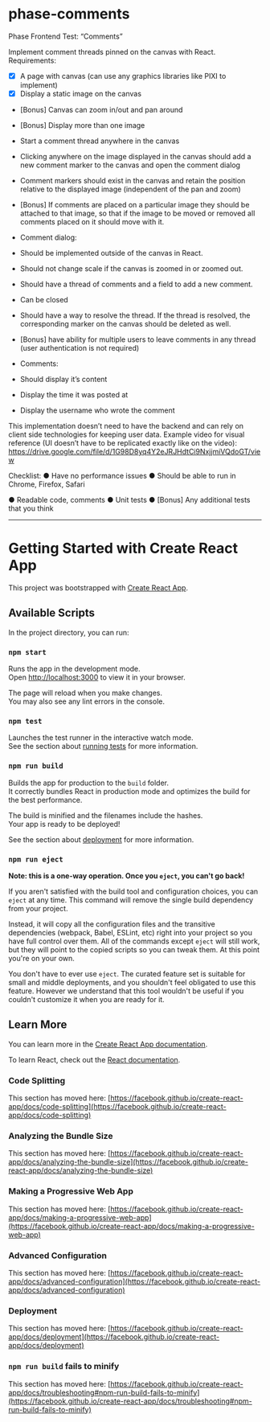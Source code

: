# phase-comments

Phase Frontend Test: “Comments”

Implement comment threads pinned on the canvas with React.
Requirements:
- [x] A page with canvas (can use any graphics libraries like PIXI to implement)
- [x] Display a static image on the canvas
- [Bonus] Canvas can zoom in/out and pan around
- [Bonus] Display more than one image
- Start a comment thread anywhere in the canvas
- Clicking anywhere on the image displayed in the canvas should add a new
comment marker to the canvas and open the comment dialog
- Comment markers should exist in the canvas and retain the position relative to
the displayed image (independent of the pan and zoom)
- [Bonus] If comments are placed on a particular image they should be attached to
that image, so that if the image to be moved or removed all comments placed on
it should move with it.

- Comment dialog:
- Should be implemented outside of the canvas in React.
- Should not change scale if the canvas is zoomed in or zoomed out.
- Should have a thread of comments and a field to add a new comment.
- Can be closed
- Should have a way to resolve the thread. If the thread is resolved, the
corresponding marker on the canvas should be deleted as well.
- [Bonus] have ability for multiple users to leave comments in any thread (user
authentication is not required)

- Comments:
- Should display it’s content
- Display the time it was posted at
- Display the username who wrote the comment

This implementation doesn’t need to have the backend and can rely on client side technologies
for keeping user data.
Example video for visual reference (UI doesn’t have to be replicated exactly like on the video):
https://drive.google.com/file/d/1G98D8yq4Y2eJRJHdtCi9NxjjmiVQdoGT/view

Checklist:
● Have no performance issues
● Should be able to run in Chrome, Firefox, Safari

● Readable code, comments
● Unit tests
● [Bonus] Any additional tests that you think

------

# Getting Started with Create React App

This project was bootstrapped with [Create React App](https://github.com/facebook/create-react-app).

## Available Scripts

In the project directory, you can run:

### `npm start`

Runs the app in the development mode.\
Open [http://localhost:3000](http://localhost:3000) to view it in your browser.

The page will reload when you make changes.\
You may also see any lint errors in the console.

### `npm test`

Launches the test runner in the interactive watch mode.\
See the section about [running tests](https://facebook.github.io/create-react-app/docs/running-tests) for more information.

### `npm run build`

Builds the app for production to the `build` folder.\
It correctly bundles React in production mode and optimizes the build for the best performance.

The build is minified and the filenames include the hashes.\
Your app is ready to be deployed!

See the section about [deployment](https://facebook.github.io/create-react-app/docs/deployment) for more information.

### `npm run eject`

**Note: this is a one-way operation. Once you `eject`, you can't go back!**

If you aren't satisfied with the build tool and configuration choices, you can `eject` at any time. This command will remove the single build dependency from your project.

Instead, it will copy all the configuration files and the transitive dependencies (webpack, Babel, ESLint, etc) right into your project so you have full control over them. All of the commands except `eject` will still work, but they will point to the copied scripts so you can tweak them. At this point you're on your own.

You don't have to ever use `eject`. The curated feature set is suitable for small and middle deployments, and you shouldn't feel obligated to use this feature. However we understand that this tool wouldn't be useful if you couldn't customize it when you are ready for it.

## Learn More

You can learn more in the [Create React App documentation](https://facebook.github.io/create-react-app/docs/getting-started).

To learn React, check out the [React documentation](https://reactjs.org/).

### Code Splitting

This section has moved here: [https://facebook.github.io/create-react-app/docs/code-splitting](https://facebook.github.io/create-react-app/docs/code-splitting)

### Analyzing the Bundle Size

This section has moved here: [https://facebook.github.io/create-react-app/docs/analyzing-the-bundle-size](https://facebook.github.io/create-react-app/docs/analyzing-the-bundle-size)

### Making a Progressive Web App

This section has moved here: [https://facebook.github.io/create-react-app/docs/making-a-progressive-web-app](https://facebook.github.io/create-react-app/docs/making-a-progressive-web-app)

### Advanced Configuration

This section has moved here: [https://facebook.github.io/create-react-app/docs/advanced-configuration](https://facebook.github.io/create-react-app/docs/advanced-configuration)

### Deployment

This section has moved here: [https://facebook.github.io/create-react-app/docs/deployment](https://facebook.github.io/create-react-app/docs/deployment)

### `npm run build` fails to minify

This section has moved here: [https://facebook.github.io/create-react-app/docs/troubleshooting#npm-run-build-fails-to-minify](https://facebook.github.io/create-react-app/docs/troubleshooting#npm-run-build-fails-to-minify)
